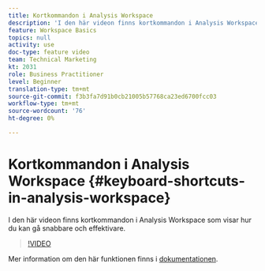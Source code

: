 ```yaml
---
title: Kortkommandon i Analysis Workspace
description: 'I den här videon finns kortkommandon i Analysis Workspace som visar hur du kan gå snabbare och effektivare. '
feature: Workspace Basics
topics: null
activity: use
doc-type: feature video
team: Technical Marketing
kt: 2031
role: Business Practitioner
level: Beginner
translation-type: tm+mt
source-git-commit: f3b3fa7d91b0cb21005b57768ca23ed6700fcc03
workflow-type: tm+mt
source-wordcount: '76'
ht-degree: 0%

---
```



# Kortkommandon i Analysis Workspace {#keyboard-shortcuts-in-analysis-workspace}

I den här videon finns kortkommandon i Analysis Workspace som visar hur du kan gå snabbare och effektivare.

>[!VIDEO](https://video.tv.adobe.com/v/23984/?quality=12)

Mer information om den här funktionen finns i [dokumentationen](https://marketing.adobe.com/resources/help/en_US/analytics/analysis-workspace/fa_shortcut_keys.html).
